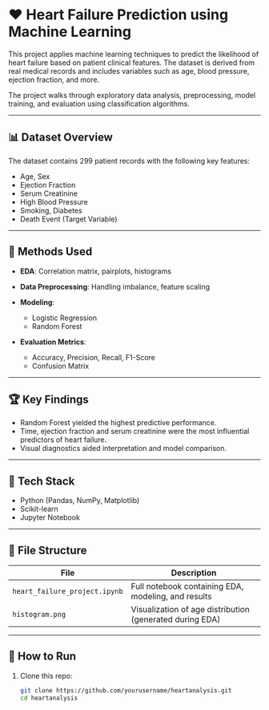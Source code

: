# ❤️ Heart Failure Prediction using Machine Learning

This project applies machine learning techniques to predict the likelihood of heart failure based on patient clinical features. The dataset is derived from real medical records and includes variables such as age, blood pressure, ejection fraction, and more.

The project walks through exploratory data analysis, preprocessing, model training, and evaluation using classification algorithms.

---

## 📊 Dataset Overview

The dataset contains 299 patient records with the following key features:
- Age, Sex
- Ejection Fraction
- Serum Creatinine
- High Blood Pressure
- Smoking, Diabetes
- Death Event (Target Variable)

---

## 🧠 Methods Used

- **EDA**: Correlation matrix, pairplots, histograms
- **Data Preprocessing**: Handling imbalance, feature scaling
- **Modeling**:  
  - Logistic Regression  
  - Random Forest  

- **Evaluation Metrics**:
  - Accuracy, Precision, Recall, F1-Score
  - Confusion Matrix

---

## 🏆 Key Findings

- Random Forest yielded the highest predictive performance.
- Time, ejection fraction and serum creatinine were the most influential predictors of heart failure.
- Visual diagnostics aided interpretation and model comparison.

---

## 🔧 Tech Stack

- Python (Pandas, NumPy, Matplotlib)
- Scikit-learn
- Jupyter Notebook

---

## 📂 File Structure

| File | Description |
|------|-------------|
| `heart_failure_project.ipynb` | Full notebook containing EDA, modeling, and results |
| `histogram.png` | Visualization of age distribution (generated during EDA) |

---

## 🚀 How to Run

1. Clone this repo:
   ```bash
   git clone https://github.com/yourusername/heartanalysis.git
   cd heartanalysis
